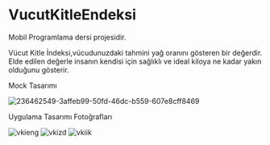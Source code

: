 # VucutKitleEndeksi

Mobil Programlama dersi projesidir.

Vücut Kitle İndeksi,vücudunuzdaki tahmini yağ oranını gösteren bir değerdir. Elde edilen değerle insanın kendisi için sağlıklı ve ideal kiloya ne kadar yakın olduğunu gösterir.

Mock Tasarımı

![236462549-3affeb99-50fd-46dc-b559-607e8cff8469](https://github.com/meleksahan/VucutKitleEndeksi/assets/122728595/5715e467-a458-4bd2-b3af-5b300849c129)

Uygulama Tasarımı Fotoğrafları

![vkieng](https://github.com/meleksahan/VucutKitleEndeksi/assets/122728595/92d86262-d79b-4a07-a1d0-6e65725d0bc1)
![vkizd](https://github.com/meleksahan/VucutKitleEndeksi/assets/122728595/83aa0499-f720-4dda-b6cb-63a69c205ff9)
![vkiik](https://github.com/meleksahan/VucutKitleEndeksi/assets/122728595/38aaddbf-f978-4c33-80b2-b77cddef0988)
